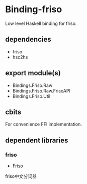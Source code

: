 Binding-friso
===

Low level Haskell binding for friso.

## dependencies

* friso
* hsc2hs

## export module(s)

* Bindings.Friso.Raw
* Bindings.Friso.Raw.FrisoAPI
* Bindings.Friso.Util

## cbits

For convenience FFI implementation.

## dependent libraries

### friso

* [Friso](https://code.google.com/p/friso/)

friso中文分词器
